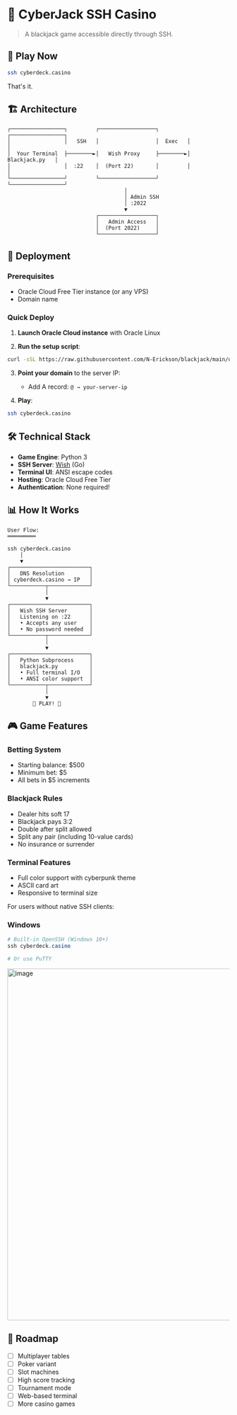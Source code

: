 # 🎰 CyberJack SSH Casino

> A blackjack game accessible directly through SSH.

## 🎲 Play Now

```bash
ssh cyberdeck.casino
```

That's it.

## 🏗️ Architecture

```
┌─────────────────┐         ┌──────────────────┐         ┌─────────────────┐
│                 │   SSH   │                  │  Exec   │                 │
│  Your Terminal  ├────────►│   Wish Proxy     ├────────►│  Blackjack.py   │
│                 │  :22    │  (Port 22)       │         │                 │
└─────────────────┘         └──────────────────┘         └─────────────────┘
                                     │
                                     │ Admin SSH
                                     │ :2022
                                     ▼
                            ┌──────────────────┐
                            │   Admin Access   │
                            │  (Port 2022)     │
                            └──────────────────┘
```

## 🚀 Deployment

### Prerequisites
- Oracle Cloud Free Tier instance (or any VPS)
- Domain name

### Quick Deploy

1. **Launch Oracle Cloud instance** with Oracle Linux

2. **Run the setup script**:
```bash
curl -sSL https://raw.githubusercontent.com/N-Erickson/blackjack/main/ocisetup.sh | sudo bash
```

3. **Point your domain** to the server IP:
   - Add A record: `@ → your-server-ip`

4. **Play**:
```bash
ssh cyberdeck.casino
```

## 🛠️ Technical Stack

- **Game Engine**: Python 3
- **SSH Server**: [Wish](https://github.com/charmbracelet/wish) (Go)
- **Terminal UI**: ANSI escape codes
- **Hosting**: Oracle Cloud Free Tier
- **Authentication**: None required!

## 📊 How It Works

```
User Flow:
═════════

ssh cyberdeck.casino
    │
    ▼
┌─────────────────────────┐
│   DNS Resolution        │
│ cyberdeck.casino → IP   │
└───────────┬─────────────┘
            │
            ▼
┌─────────────────────────┐
│   Wish SSH Server       │
│   Listening on :22      │
│   • Accepts any user    │
│   • No password needed  │
└───────────┬─────────────┘
            │
            ▼
┌─────────────────────────┐
│   Python Subprocess     │
│   blackjack.py          │
│   • Full terminal I/O   │
│   • ANSI color support  │
└───────────┬─────────────┘
            │
            ▼
        🎰 PLAY! 🎰
```

## 🎮 Game Features

### Betting System
- Starting balance: $500
- Minimum bet: $5
- All bets in $5 increments

### Blackjack Rules
- Dealer hits soft 17
- Blackjack pays 3:2
- Double after split allowed
- Split any pair (including 10-value cards)
- No insurance or surrender

### Terminal Features
- Full color support with cyberpunk theme
- ASCII card art
- Responsive to terminal size

For users without native SSH clients:

### Windows
```powershell
# Built-in OpenSSH (Windows 10+)
ssh cyberdeck.casino

# Or use PuTTY
```

<img width="737" height="795" alt="image" src="https://github.com/user-attachments/assets/1296d330-7638-4474-88c8-66e3a344f1a8" />



## 🎯 Roadmap

- [ ] Multiplayer tables
- [ ] Poker variant
- [ ] Slot machines
- [ ] High score tracking
- [ ] Tournament mode
- [ ] Web-based terminal
- [ ] More casino games
